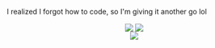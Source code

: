 I realized I forgot how to code, so I'm giving it another go lol 

<p align="center">
  <img align="center" src="https://github-readme-stats.vercel.app/api?username=jr-cs&count_private=true&theme=radical&border=false" />
  <img align="center" src="http://github-readme-streak-stats.herokuapp.com?user=jr-cs&theme=radical" />
  <br>
  <img align="center" src="https://github-readme-stats.vercel.app/api/top-langs/?username=jr-cs&theme=radical&border=false" />
</p>
